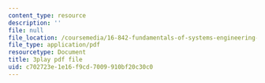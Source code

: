 ```yaml
---
content_type: resource
description: ''
file: null
file_location: /coursemedia/16-842-fundamentals-of-systems-engineering-fall-2015/c702723e1e16f9cd7009910bf20c30c0_rh9ggz7vyM8.pdf
file_type: application/pdf
resourcetype: Document
title: 3play pdf file
uid: c702723e-1e16-f9cd-7009-910bf20c30c0
---
```

